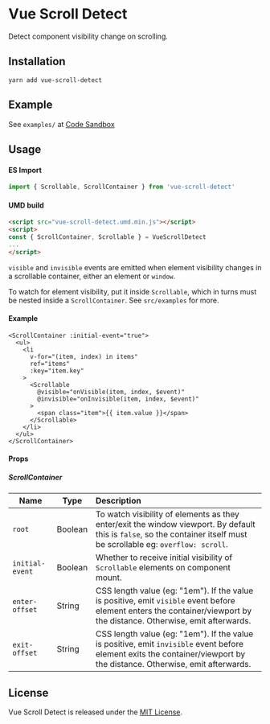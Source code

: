# Vue Scroll Detect

Detect component visibility change on scrolling.

## Installation

```shell
yarn add vue-scroll-detect
```

## Example

See `examples/` at [Code Sandbox](https://codesandbox.io/s/vue-scroll-detect-fefte)

## Usage

#### ES Import

```javascript
import { Scrollable, ScrollContainer } from 'vue-scroll-detect'
```

#### UMD build

```html
<script src="vue-scroll-detect.umd.min.js"></script>
<script>
const { ScrollContainer, Scrollable } = VueScrollDetect
...
</script>
```

`visible` and `invisible` events are emitted when element visibility changes in a scrollable container, either an element or `window`.

To watch for element visibility, put it inside `Scrollable`, which in turns must be nested inside a `ScrollContainer`. See `src/examples` for more.

#### Example

```vue
<ScrollContainer :initial-event="true">
  <ul>
    <li
      v-for="(item, index) in items"
      ref="items"
      :key="item.key"
    >
      <Scrollable
        @visible="onVisible(item, index, $event)"
        @invisible="onInvisible(item, index, $event)"
      >
        <span class="item">{{ item.value }}</span>
      </Scrollable>
    </li>
  </ul>
</ScrollContainer>
```

#### Props

##### ScrollContainer

| Name            | Type    | Description                                                  |
| --------------- | ------- | :----------------------------------------------------------- |
| `root`          | Boolean | To watch visibility of elements as they enter/exit the window viewport. By default this is `false`, so the container itself must be scrollable eg: `overflow: scroll`. |
| `initial-event` | Boolean | Whether to receive initial visibility of `Scrollable` elements on component mount. |
| `enter-offset`  | String  | CSS length value (eg: "1em"). If the value is positive, emit `visible` event before element enters the container/viewport by the distance. Otherwise, emit afterwards. |
| `exit-offset`   | String  | CSS length value (eg: "1em"). If the value is positive, emit `invisible` event before element exits the container/viewport by the distance. Otherwise, emit afterwards. |

## License

Vue Scroll Detect is released under the [MIT License](https://opensource.org/licenses/MIT).
